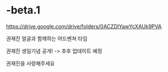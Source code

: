 # -beta.1

https://drive.google.com/drive/folders/0ACZDIYawYcXAUk9PVA

권재진 얼굴과 함께하는 어드벤쳐 타임 

권재진 생일기념 공개! -> 추후 업데이트 예정

권재진을 사랑해주세요
